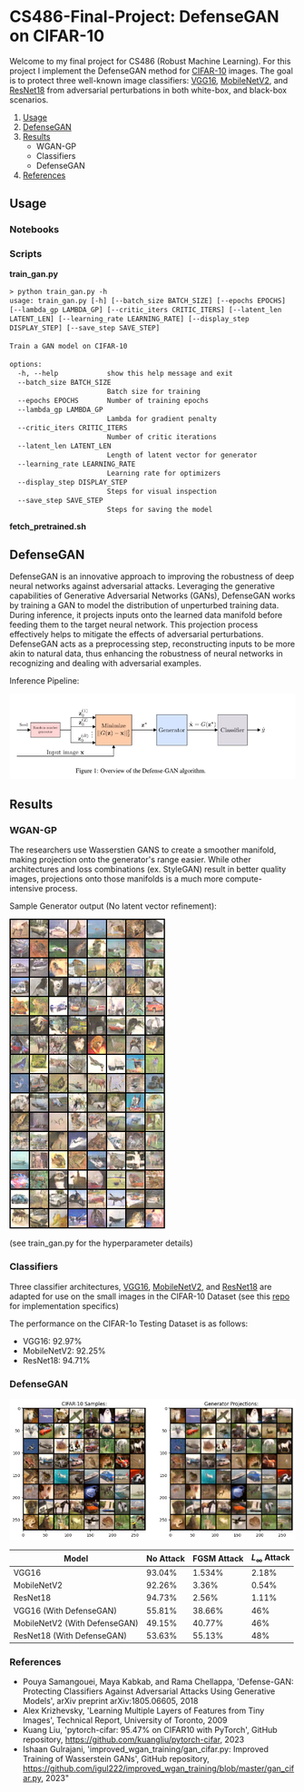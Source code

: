 # **CS486-Final-Project: DefenseGAN on CIFAR-10**

Welcome to my final project for CS486 (Robust Machine Learning). For this project I implement the DefenseGAN method for [CIFAR-10](https://www.cs.toronto.edu/~kriz/cifar.html) images. The goal is to protect three well-known image classifiers: [VGG16](https://arxiv.org/abs/1409.1556), [MobileNetV2](https://arxiv.org/abs/1801.04381), and [ResNet18](https://arxiv.org/abs/1512.03385) from adversarial perturbations in both white-box, and black-box scenarios. 

1. [Usage](#usage)
2. [DefenseGAN](#defensegan)
3. [Results](#results)
    - WGAN-GP
    - Classifiers
    - DefenseGAN
4. [References](#references)

## **Usage**

### **Notebooks**


### **Scripts**

**train_gan.py**

``` console
> python train_gan.py -h
usage: train_gan.py [-h] [--batch_size BATCH_SIZE] [--epochs EPOCHS] [--lambda_gp LAMBDA_GP] [--critic_iters CRITIC_ITERS] [--latent_len LATENT_LEN] [--learning_rate LEARNING_RATE] [--display_step DISPLAY_STEP] [--save_step SAVE_STEP]

Train a GAN model on CIFAR-10

options:
  -h, --help            show this help message and exit
  --batch_size BATCH_SIZE
                        Batch size for training
  --epochs EPOCHS       Number of training epochs
  --lambda_gp LAMBDA_GP
                        Lambda for gradient penalty
  --critic_iters CRITIC_ITERS
                        Number of critic iterations
  --latent_len LATENT_LEN
                        Length of latent vector for generator
  --learning_rate LEARNING_RATE
                        Learning rate for optimizers
  --display_step DISPLAY_STEP
                        Steps for visual inspection
  --save_step SAVE_STEP
                        Steps for saving the model
```
**fetch_pretrained.sh**

## **DefenseGAN**

DefenseGAN is an innovative approach to improving the robustness of deep neural networks against adversarial attacks. Leveraging the generative capabilities of Generative Adversarial Networks (GANs), DefenseGAN works by training a GAN to model the distribution of unperturbed training data. During inference, it projects inputs onto the learned data manifold before feeding them to the target neural network. This projection process effectively helps to mitigate the effects of adversarial perturbations. DefenseGAN acts as a preprocessing step, reconstructing inputs to be more akin to natural data, thus enhancing the robustness of neural networks in recognizing and dealing with adversarial examples.

Inference Pipeline: 

![inference](notebook_media/defensegan_pipeline.png)


## **Results**

### **WGAN-GP**

The researchers use Wasserstien GANS to create a smoother manifold, making projection onto the generator's range easier. While other architectures and loss combinations (ex. StyleGAN) result in better quality images, projections onto those manifolds is a much more compute-intensive process. 

Sample Generator output (No latent vector refinement):

![batch](notebook_media/debug_3090.png)

(see train_gan.py for the hyperparameter details)

### **Classifiers**

Three classifier architectures,  [VGG16](https://arxiv.org/abs/1409.1556), [MobileNetV2](https://arxiv.org/abs/1801.04381), and [ResNet18](https://arxiv.org/abs/1512.03385) are adapted for use on the small images in the CIFAR-10 Dataset (see this [repo](https://github.com/kuangliu/pytorch-cifar) for implementation specifics)

The performance on the CIFAR-1o Testing Dataset is as follows:

* VGG16: 92.97%
* MobileNetV2: 92.25% 
* ResNet18: 94.71%

### **DefenseGAN**

![projections](notebook_media/gan_projections.png)


| Model | No Attack | FGSM Attack | $L_{\infty}$ Attack |
| -----| ---------|  -----------| ---------------|
| VGG16 | 93.04% | 1.534% | 2.18% | 
| MobileNetV2 | 92.26% | 3.36% | 0.54% |
| ResNet18 | 94.73% | 2.56% |  1.11% | 
| VGG16 (With DefenseGAN) | 55.81% | 38.66% | 46% |
| MobileNetV2 (With DefenseGAN) | 49.15%  | 40.77% | 46% |
| ResNet18 (With DefenseGAN) | 53.63% | 55.13% |48% |

### **References**

* Pouya Samangouei, Maya Kabkab, and Rama Chellappa, 'Defense-GAN: Protecting Classifiers Against Adversarial Attacks Using Generative Models', arXiv preprint arXiv:1805.06605, 2018
* Alex Krizhevsky, 'Learning Multiple Layers of Features from Tiny Images', Technical Report, University of Toronto, 2009
* Kuang Liu, 'pytorch-cifar: 95.47% on CIFAR10 with PyTorch', GitHub repository, https://github.com/kuangliu/pytorch-cifar, 2023
* Ishaan Gulrajani, 'improved_wgan_training/gan_cifar.py: Improved Training of Wasserstein GANs', GitHub repository, https://github.com/igul222/improved_wgan_training/blob/master/gan_cifar.py, 2023"
